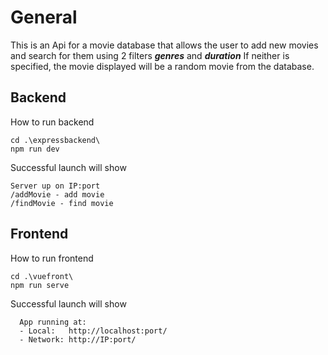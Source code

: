 # General

This is an Api for a movie database that allows the user to add new movies and search for them using 2 filters **_genres_** and **_duration_**
If neither is specified, the movie displayed will be a random movie from the database.

## Backend

How to run backend

```
cd .\expressbackend\
npm run dev
```

Successful launch will show

```
Server up on IP:port
/addMovie - add movie
/findMovie - find movie
```

## Frontend

How to run frontend

```
cd .\vuefront\
npm run serve
```

Successful launch will show

```
  App running at:
  - Local:   http://localhost:port/
  - Network: http://IP:port/
```
